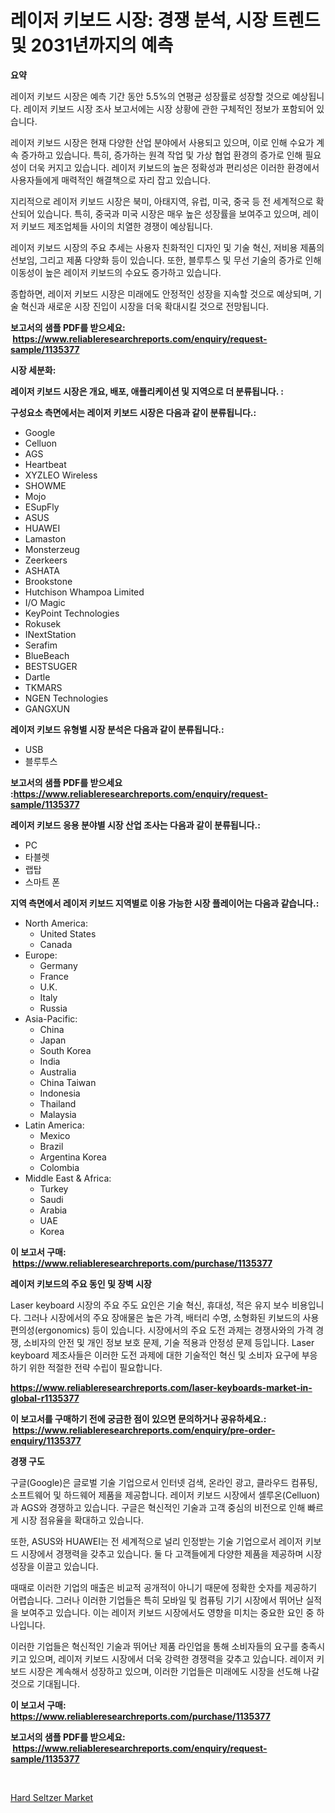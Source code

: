 <p><h1>레이저 키보드 시장: 경쟁 분석, 시장 트렌드 및 2031년까지의 예측</h1></p><p><strong>요약</strong></p>
<p><p>레이저 키보드 시장은 예측 기간 동안 5.5%의 연평균 성장률로 성장할 것으로 예상됩니다. 레이저 키보드 시장 조사 보고서에는 시장 상황에 관한 구체적인 정보가 포함되어 있습니다.</p><p>레이저 키보드 시장은 현재 다양한 산업 분야에서 사용되고 있으며, 이로 인해 수요가 계속 증가하고 있습니다. 특히, 증가하는 원격 작업 및 가상 협업 환경의 증가로 인해 필요성이 더욱 커지고 있습니다. 레이저 키보드의 높은 정확성과 편리성은 이러한 환경에서 사용자들에게 매력적인 해결책으로 자리 잡고 있습니다.</p><p>지리적으로 레이저 키보드 시장은 북미, 아태지역, 유럽, 미국, 중국 등 전 세계적으로 확산되어 있습니다. 특히, 중국과 미국 시장은 매우 높은 성장률을 보여주고 있으며, 레이저 키보드 제조업체들 사이의 치열한 경쟁이 예상됩니다.</p><p>레이저 키보드 시장의 주요 추세는 사용자 친화적인 디자인 및 기술 혁신, 저비용 제품의 선보임, 그리고 제품 다양화 등이 있습니다. 또한, 블루투스 및 무선 기술의 증가로 인해 이동성이 높은 레이저 키보드의 수요도 증가하고 있습니다.</p><p>종합하면, 레이저 키보드 시장은 미래에도 안정적인 성장을 지속할 것으로 예상되며, 기술 혁신과 새로운 시장 진입이 시장을 더욱 확대시킬 것으로 전망됩니다.</p></p>
<p><strong>보고서의 샘플 PDF를 받으세요: &nbsp;<a href="https://www.reliableresearchreports.com/enquiry/request-sample/1135377">https://www.reliableresearchreports.com/enquiry/request-sample/1135377</a></strong></p>
<p><strong>시장 세분화:</strong></p>
<p><strong> 레이저 키보드 시장은 개요, 배포, 애플리케이션 및 지역으로 더 분류됩니다. :</strong></p>
<p><strong>구성요소 측면에서는 레이저 키보드 시장은 다음과 같이 분류됩니다.:</strong></p>
<p><ul><li>Google</li><li>Celluon</li><li>AGS</li><li>Heartbeat</li><li>XYZLEO Wireless</li><li>SHOWME</li><li>Mojo</li><li>ESupFly</li><li>ASUS</li><li>HUAWEI</li><li>Lamaston</li><li>Monsterzeug</li><li>Zeerkeers</li><li>ASHATA</li><li>Brookstone</li><li>Hutchison Whampoa Limited</li><li>I/O Magic</li><li>KeyPoint Technologies</li><li>Rokusek</li><li>INextStation</li><li>Serafim</li><li>BlueBeach</li><li>‎BESTSUGER</li><li>Dartle</li><li>TKMARS</li><li>NGEN Technologies</li><li>GANGXUN</li></ul></p>
<p><strong> 레이저 키보드 유형별 시장 분석은 다음과 같이 분류됩니다.:</strong></p>
<p><ul><li>USB</li><li>블루투스</li></ul></p>
<p><strong>보고서의 샘플 PDF를 받으세요 :<a href="https://www.reliableresearchreports.com/enquiry/request-sample/1135377">https://www.reliableresearchreports.com/enquiry/request-sample/1135377</a></strong></p>
<p><strong> 레이저 키보드 응용 분야별 시장 산업 조사는 다음과 같이 분류됩니다.:</strong></p>
<p><ul><li>PC</li><li>타블렛</li><li>랩탑</li><li>스마트 폰</li></ul></p>
<p><strong>지역 측면에서 레이저 키보드 지역별로 이용 가능한 시장 플레이어는 다음과 같습니다.:</strong></p>
<p><ul>
    <li>
        North America:
        <ul>
            <li>United States</li>
            <li>Canada</li>
        </ul>
    </li>
    <li>
        Europe:
        <ul>
            <li>Germany</li>
            <li>France</li>
            <li>U.K.</li>
            <li>Italy</li>
            <li>Russia</li>
        </ul>
    </li>
    <li>
        Asia-Pacific:
        <ul>
            <li>China</li>
            <li>Japan</li>
            <li>South Korea</li>
            <li>India</li>
            <li>Australia</li>
            <li>China Taiwan</li>
            <li>Indonesia</li>
            <li>Thailand</li>
            <li>Malaysia</li>
        </ul>
    </li>
    <li>
        Latin America:
        <ul>
            <li>Mexico</li>
            <li>Brazil</li>
            <li>Argentina Korea</li>
            <li>Colombia</li>
        </ul>
    </li>
    <li>
        Middle East & Africa:
        <ul>
            <li>Turkey</li>
            <li>Saudi</li>
            <li>Arabia</li>
            <li>UAE</li>
            <li>Korea</li>
        </ul>
    </li>
    </ul></p>
<p><strong>이 보고서 구매: &nbsp;<a href="https://www.reliableresearchreports.com/purchase/1135377">https://www.reliableresearchreports.com/purchase/1135377</a></strong></p>
<p><strong>레이저 키보드의 주요 동인 및 장벽 시장</strong></p>
<p><p>Laser keyboard 시장의 주요 주도 요인은 기술 혁신, 휴대성, 적은 유지 보수 비용입니다. 그러나 시장에서의 주요 장애물은 높은 가격, 배터리 수명, 소형화된 키보드의 사용 편의성(ergonomics) 등이 있습니다. 시장에서의 주요 도전 과제는 경쟁사와의 가격 경쟁, 소비자의 안전 및 개인 정보 보호 문제, 기술 적용과 안정성 문제 등입니다. Laser keyboard 제조사들은 이러한 도전 과제에 대한 기술적인 혁신 및 소비자 요구에 부응하기 위한 적절한 전략 수립이 필요합니다.</p></p>
<p><strong><a href="https://www.reliableresearchreports.com/laser-keyboards-market-in-global-r1135377">https://www.reliableresearchreports.com/laser-keyboards-market-in-global-r1135377</a></strong></p>
<p><strong>이 보고서를 구매하기 전에 궁금한 점이 있으면 문의하거나 공유하세요.: &nbsp;<a href="https://www.reliableresearchreports.com/enquiry/pre-order-enquiry/1135377">https://www.reliableresearchreports.com/enquiry/pre-order-enquiry/1135377</a></strong></p>
<p><strong>경쟁 구도</strong></p>
<p><p>구글(Google)은 글로벌 기술 기업으로서 인터넷 검색, 온라인 광고, 클라우드 컴퓨팅, 소프트웨어 및 하드웨어 제품을 제공합니다. 레이저 키보드 시장에서 셀루온(Celluon)과 AGS와 경쟁하고 있습니다. 구글은 혁신적인 기술과 고객 중심의 비전으로 인해 빠르게 시장 점유율을 확대하고 있습니다.</p><p>또한, ASUS와 HUAWEI는 전 세계적으로 널리 인정받는 기술 기업으로서 레이저 키보드 시장에서 경쟁력을 갖추고 있습니다. 둘 다 고객들에게 다양한 제품을 제공하며 시장 성장을 이끌고 있습니다.</p><p>때때로 이러한 기업의 매출은 비교적 공개적이 아니기 때문에 정확한 숫자를 제공하기 어렵습니다. 그러나 이러한 기업들은 특히 모바일 및 컴퓨팅 기기 시장에서 뛰어난 실적을 보여주고 있습니다. 이는 레이저 키보드 시장에서도 영향을 미치는 중요한 요인 중 하나입니다.</p><p>이러한 기업들은 혁신적인 기술과 뛰어난 제품 라인업을 통해 소비자들의 요구를 충족시키고 있으며, 레이저 키보드 시장에서 더욱 강력한 경쟁력을 갖추고 있습니다. 레이저 키보드 시장은 계속해서 성장하고 있으며, 이러한 기업들은 미래에도 시장을 선도해 나갈 것으로 기대됩니다.</p></p>
<p><strong>이 보고서 구매: &nbsp; <a href="https://www.reliableresearchreports.com/purchase/1135377">https://www.reliableresearchreports.com/purchase/1135377</a></strong></p>
<p><strong>보고서의 샘플 PDF를 받으세요: &nbsp;<a href="https://www.reliableresearchreports.com/enquiry/request-sample/1135377">https://www.reliableresearchreports.com/enquiry/request-sample/1135377</a></strong><strong></strong></p>
<p>&nbsp;</p>
<p><p><a href="https://invited-way-688.notion.site/Hard-Seltzer-Market-Focuses-on-Market-Share-Size-and-Projected-Forecast-Till-2031-e3274d0102834e67a21b0c581e240b28">Hard Seltzer Market</a></p></p>